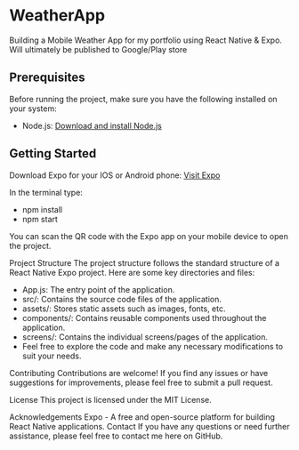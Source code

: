 # WeatherApp
Building a Mobile Weather App for my portfolio using React Native &amp; Expo.  Will ultimately be published to Google/Play store

## Prerequisites

Before running the project, make sure you have the following installed on your system:

- Node.js: [Download and install Node.js](https://nodejs.org)

## Getting Started

Download Expo for your IOS or Android phone: [Visit Expo](https://expo.io/)

In the terminal type: 
 - npm install
 - npm start

You can scan the QR code with the Expo app on your mobile device to open the project.

Project Structure
The project structure follows the standard structure of a React Native Expo project. Here are some key directories and files:

- App.js: The entry point of the application.
- src/: Contains the source code files of the application.
- assets/: Stores static assets such as images, fonts, etc.
- components/: Contains reusable components used throughout the application.
- screens/: Contains the individual screens/pages of the application.
- Feel free to explore the code and make any necessary modifications to suit your needs.


Contributing
Contributions are welcome! If you find any issues or have suggestions for improvements, please feel free to submit a pull request.

License
This project is licensed under the MIT License.

Acknowledgements
Expo - A free and open-source platform for building React Native applications.
Contact
If you have any questions or need further assistance, please feel free to contact me here on GitHub.

